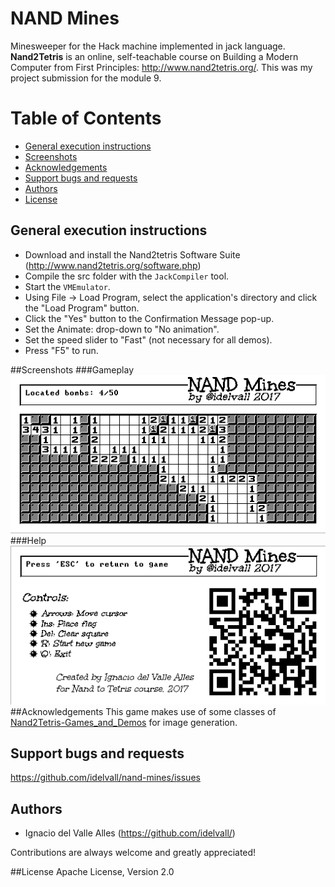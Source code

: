 # NAND Mines
Minesweeper for the Hack machine implemented in jack language. **Nand2Tetris** is an online,
self-teachable course on Building a Modern Computer from First Principles: 
http://www.nand2tetris.org/.
This was my project submission for the module 9.

Table of Contents
=================
* [General execution instructions](#general-execution-instructions)
* [Screenshots](#screenshots)
* [Acknowledgements](#acknowledgements)
* [Support bugs and requests](#support-bugs-and-requests)
* [Authors](#authors)
* [License](#license)

## General execution instructions

 - Download and install the Nand2tetris Software Suite (http://www.nand2tetris.org/software.php)
 - Compile the src folder with the `JackCompiler` tool.
 - Start the `VMEmulator`.
 - Using File -> Load Program, select the application's directory and click the "Load Program" button.
 - Click the "Yes" button to the Confirmation Message pop-up.
 - Set the Animate: drop-down to "No animation".
 - Set the speed slider to "Fast" (not necessary for all demos).
 - Press "F5" to run.
 
##Screenshots
###Gameplay
![nand-mines board](img/nand-mines.gif)
###Help
![nand-mines help](img/nand-mines-help.gif)
##Acknowledgements
This game makes use of some classes of [Nand2Tetris-Games_and_Demos](https://github.com/gav-/Nand2Tetris-Games_and_Demos) for image generation.
## Support bugs and requests
https://github.com/idelvall/nand-mines/issues

## Authors

- Ignacio del Valle Alles (<https://github.com/idelvall/>)

Contributions are always welcome and greatly appreciated!

##License
Apache License, Version 2.0


